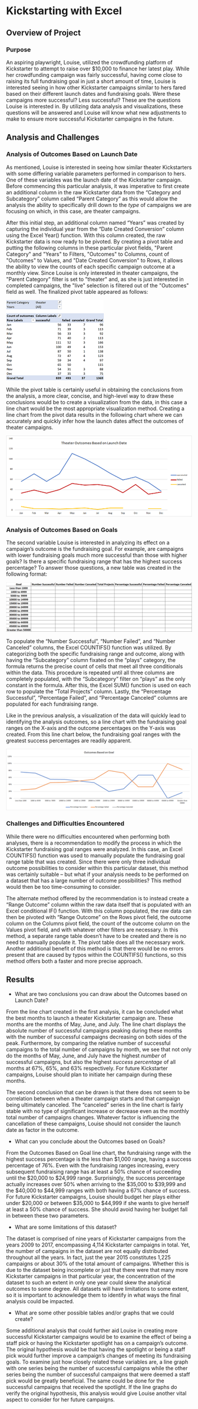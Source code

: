 # Kickstarting with Excel

## Overview of Project

### Purpose

  An aspiring playwright, Louise, utilized the crowdfunding platform of Kickstarter to attempt to raise over $10,000 to finance her latest play. While her crowdfunding campaign was fairly successful, having come close to raising its full fundraising goal in just a short amount of time, Louise is interested seeing in how other Kickstarter campaigns similar to hers fared based on their different launch dates and fundraising goals. Were these campaigns more successful? Less successful? These are the questions Louise is interested in. By utilizing data analysis and visualizations, these questions will be answered and Louise will know what new adjustments to make to ensure more successful Kickstarter campaigns in the future.    

## Analysis and Challenges

### Analysis of Outcomes Based on Launch Date

As mentioned, Louise is interested in seeing how similar theater Kickstarters with some differing variable parameters performed in comparison to hers.  One of these variables was the launch date of the Kickstarter campaign. Before commencing this particular analysis, it was imperative to first create an additional column in the raw Kickstarter data from the “Category and Subcategory” column called “Parent Category” as this would allow the analysis the ability to specifically drill down to the *type* of campaigns we are focusing on which, in this case, are theater campaigns. 

After this initial step, an additional column named “Years” was created by capturing the individual year from the “Date Created Conversion” column using the Excel Year() function. With this column created, the raw Kickstarter data is now ready to be pivoted. By creating a pivot table and putting the following columns in these particular pivot fields, "Parent Category" and "Years" to Filters, "Outcomes" to Columns, count of "Outcomes" to Values, and "Date Created Conversion" to Rows, it allows the ability to view the counts of each specific campaign outcome at a monthly view. Since Louise is only interested in theater campaigns, the "Parent Category" filter is set to "theater" and, as she is just interested in completed campaigns, the "live" selection is filtered out of the "Outcomes" field as well.  The finalized pivot table appeared as follows:

<img src = "https://github.com/Jafranco96/kickstarter-analysis/blob/main/Resources/Outcomes_Pivot.png">

While the pivot table is certainly useful in obtaining the conclusions from the analysis, a more clear, concise, and high-level way to draw these conclusions would be to create a visualization from the data, in this case a line chart would be the most appropriate visualization method. Creating a line chart from the pivot data results in the following chart where we can accurately and quickly infer how the launch dates affect the outcomes of theater campaigns.

<img src = "https://github.com/Jafranco96/kickstarter-analysis/blob/main/Theater_Outcomes_vs_Launch.png"/>


### Analysis of Outcomes Based on Goals

The second variable Louise is interested in analyzing its effect on a campaign’s outcome is the fundraising goal. For example, are campaigns with lower fundraising goals much more successful than those with higher goals? Is there a specific fundraising range that has the highest success percentage? To answer those questions, a new table was created in the following format:

<img src = "https://github.com/Jafranco96/kickstarter-analysis/blob/main/Goals_Table.png"/>

To populate the “Number Successful”, “Number Failed”, and “Number Canceled” columns, the Excel COUNTIFS() function was utilized.  By categorizing both the specific fundraising range and outcome, along with having the “Subcategory” column fixated on the “plays” category, the formula returns the precise count of cells that meet all three conditionals within the data. This procedure is repeated until all three columns are completely populated, with the “Subcategory” filter on “plays” as the only constant in the formula. After this, the Excel SUM() function is used on each row to populate the “Total Projects” column.  Lastly, the “Percentage Successful”, “Percentage Failed”, and “Percentage Canceled” columns are populated for each fundraising range. 

Like in the previous analysis, a visualization of the data will quickly lead to identifying the analysis outcomes, so a line chart with the fundraising goal ranges on the X-axis and the outcome percentages on the Y-axis was created. From this line chart below, the fundraising goal ranges with the greatest success percentages are readily apparent. 

<img src = "https://github.com/Jafranco96/kickstarter-analysis/blob/main/Outcomes_vs_Goals.png"/>

### Challenges and Difficulties Encountered

While there were no difficulties encountered when performing both analyses, there is a recommendation to modify the process in which the Kickstarter fundraising goal ranges were analyzed. In this case, an Excel COUNTIFS() function was used to manually populate the fundraising goal range table that was created. Since there were only three individual outcome possibilities to consider within this particular dataset, this method was certainly suitable – but what if your analysis needs to be performed on a dataset that has a large number of outcome possibilities? This method would then be too time-consuming to consider. 

The alternate method offered by the recommendation is to instead create a “Range Outcome” column within the raw data itself that is populated with an Excel conditional IF() function. With this column populated, the raw data can then be pivoted with “Range Outcome” on the Rows pivot field, the outcome column on the Columns pivot field, the count of the outcome column on the Values pivot field, and with whatever other filters are necessary. In this method, a separate range table doesn’t have to be created and there is no need to manually populate it. The pivot table does all the necessary work. Another additional benefit of this method is that there would be no errors present that are caused by typos within the COUNTIFS() functions, so this method offers both a faster and more precise approach.


## Results

- What are two conclusions you can draw about the Outcomes based on Launch Date?

From the line chart created in the first analysis, it can be concluded what the best months to launch a theater Kickstarter campaign are. These months are the months of May, June, and July.  The line chart displays the absolute number of successful campaigns peaking during these months with the number of successful campaigns decreasing on both sides of the peak. Furthermore, by comparing the relative number of successful campaigns to the total number of campaigns by month, we see that not only do the months of May, June, and July have the highest *number* of successful campaigns, but also the highest *success percentage* of all months at 67%, 65%, and 63% respectively. For future Kickstarter campaigns, Louise should plan to initiate her campaign during these months. 

The second conclusion that can be drawn is that there does not seem to be correlation between when a theater campaign starts and that campaign being ultimately canceled.  The “canceled” series in the line chart is fairly stable with no type of significant increase or decrease even as the monthly total number of campaigns changes. Whatever factor is influencing the cancellation of these campaigns, Louise should not consider the launch date as factor in the outcome. 


- What can you conclude about the Outcomes based on Goals?

From the Outcomes Based on Goal line chart, the fundraising range with the highest success percentage is the less than $1,000 range, having a success percentage of 76%. Even with the fundraising ranges increasing, every subsequent fundraising range has at least a 50% chance of succeeding until the $20,000 to $24,999 range. Surprisingly, the success percentage actually increases over 50% when arriving to the $35,000 to $39,999 and the $40,000 to $44,999 ranges with both having a 67% chance of success. For future Kickstarter campaigns, Louise should budget her plays either under $20,000 or between $35,000 to $44,999 if she wants to give herself at least a 50% chance of success. She should avoid having her budget fall in between these two parameters.  

- What are some limitations of this dataset?

The dataset is comprised of nine years of Kickstarter campaigns from the years 2009 to 2017, encompassing 4,114 Kickstarter campaigns in total. Yet, the number of campaigns in the dataset are not equally distributed throughout all the years. In fact, just the year 2015 constitutes 1,225 campaigns or about 30% of the total amount of campaigns. Whether this is due to the dataset being incomplete or just that there were that many more Kickstarter campaigns in that particular year, the concentration of the dataset to such an extent in only one year could skew the analytical outcomes to some degree. All datasets will have limitations to some extent, so it is important to acknowledge them to identify in what ways the final analysis could be impacted. 

- What are some other possible tables and/or graphs that we could create?

Some additional analysis that could further aid Louise in creating more successful Kickstarter campaigns would be to examine the effect of being a staff pick or having the Kickstarter spotlight has on a campaign’s outcome.  The original hypothesis would be that having the spotlight or being a staff pick would further improve a campaign’s changes of meeting its fundraising goals. To examine just how closely related these variables are, a line graph with one series being the number of successful campaigns while the other series being the number of successful campaigns that were deemed a staff pick would be greatly beneficial. The same could be done for the successful campaigns that received the spotlight. If the line graphs do verify the original hypothesis, this analysis would give Louise another vital aspect to consider for her future campaigns. 

